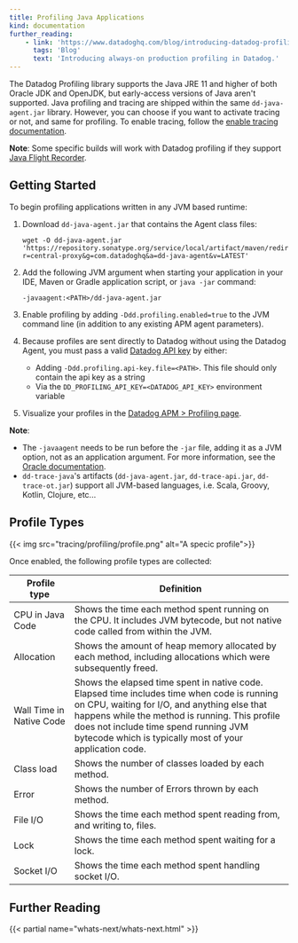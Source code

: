 ```yaml
---
title: Profiling Java Applications
kind: documentation
further_reading:
    - link: 'https://www.datadoghq.com/blog/introducing-datadog-profiling/'
      tags: 'Blog'
      text: 'Introducing always-on production profiling in Datadog.'
---
```


The Datadog Profiling library supports the Java JRE 11 and higher of both Oracle JDK and OpenJDK, but early-access versions of Java aren't supported.
Java profiling and tracing are shipped within the same `dd-java-agent.jar` library. However, you can choose if you want to activate tracing or not, and same for profiling. To enable tracing, follow the [enable tracing documentation][1].

**Note**: Some specific builds will work with Datadog profiling if they support [Java Flight Recorder][2].

## Getting Started

To begin profiling applications written in any JVM based runtime:

1. Download `dd-java-agent.jar` that contains the Agent class files:

    ```shell
    wget -O dd-java-agent.jar 'https://repository.sonatype.org/service/local/artifact/maven/redirect?r=central-proxy&g=com.datadoghq&a=dd-java-agent&v=LATEST'
    ```

2. Add the following JVM argument when starting your application in your IDE, Maven or Gradle application script, or `java -jar` command:

    ```shell
    -javaagent:<PATH>/dd-java-agent.jar
    ```

3. Enable profiling by adding `-Ddd.profiling.enabled=true` to the JVM command line (in addition to any existing APM agent parameters).

4. Because profiles are sent directly to Datadog without using the Datadog Agent, you must pass a valid [Datadog API key][3] by either:

    - Adding `-Ddd.profiling.api-key.file=<PATH>`. This file should only contain the api key as a string
    - Via the `DD_PROFILING_API_KEY=<DATADOG_API_KEY>` environment variable

5. Visualize your profiles in the [Datadog APM > Profiling page][4].

**Note**:

- The `-javaagent` needs to be run before the `-jar` file, adding it as a JVM option, not as an application argument. For more information, see the [Oracle documentation][5].
- `dd-trace-java`'s artifacts (`dd-java-agent.jar`, `dd-trace-api.jar`, `dd-trace-ot.jar`) support all JVM-based languages, i.e. Scala, Groovy, Kotlin, Clojure, etc...

## Profile Types

{{< img src="tracing/profiling/profile.png" alt="A specic profile">}}

Once enabled, the following profile types are collected:

|  Profile type            |  Definition                                                                                                                                                                                                                                                                                        |
| ------------------------ | -------------------------------------------------------------------------------------------------------------------------------------------------------------------------------------------------------------------------------------------------------------------------------------------------- |
| CPU in Java Code         | Shows the time each method spent running on the CPU. It includes JVM bytecode, but not native code called from within the JVM.                                                                                                                                                                     |
| Allocation               | Shows the amount of heap memory allocated by each method, including allocations which were subsequently freed.                                                                                                                                                                                     |
| Wall Time in Native Code | Shows the elapsed time spent in native code. Elapsed time includes time when code is running on CPU, waiting for I/O, and anything else that happens while the method is running. This profile does not include time spend running JVM bytecode which is typically most of your application code.  |
| Class load               | Shows the number of classes loaded by each method.                                                                                                                                                                                                                                                 |
| Error                    | Shows the number of Errors thrown by each method.                                                                                                                                                                                                                                                  |
| File I/O                 | Shows the time each method spent reading from, and writing to, files.                                                                                                                                                                                                                              |
| Lock                     | Shows the time each method spent waiting for a lock.                                                                                                                                                                                                                                               |
| Socket I/O               | Shows the time each method spent handling socket I/O.                                                                                                                                                                                                                                              |

## Further Reading

{{< partial name="whats-next/whats-next.html" >}}

[1]: /tracing/setup/java/
[2]: https://docs.oracle.com/javacomponents/jmc-5-4/jfr-runtime-guide/about.htm
[3]: /account_management/api-app-keys/#api-keys
[4]: https://app.datadoghq.com/profiling
[5]: https://docs.oracle.com/javase/7/docs/technotes/tools/solaris/java.html
